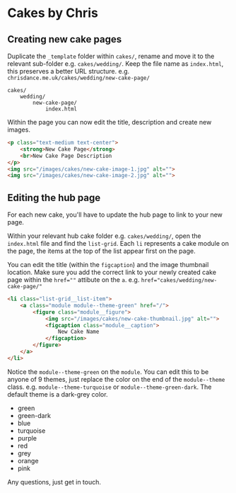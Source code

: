 # Cakes by Chris
## Creating new cake pages
Duplicate the `_template` folder within `cakes/`, rename and move it to the relevant sub-folder e.g. `cakes/wedding/`. Keep the file name as `index.html`, this preserves a better URL structure. e.g. `chrisdance.me.uk/cakes/wedding/new-cake-page/`

```
cakes/
	wedding/
		new-cake-page/
			index.html
```

Within the page you can now edit the title, description and create new images.

```html
<p class="text-medium text-center">
	<strong>New Cake Page</strong>
	<br>New Cake Page Description
</p>
<img src="/images/cakes/new-cake-image-1.jpg" alt="">
<img src="/images/cakes/new-cake-image-2.jpg" alt="">
```

## Editing the hub page

For each new cake, you'll have to update the hub page to link to your new page.

Within your relevant hub cake folder e.g. `cakes/wedding/`, open the `index.html` file and find the `list-grid`. Each `li` represents a cake module on the page, the items at the top of the list appear first on the page.

You can edit the title (within the `figcaption`) and the image thumbnail location. Make sure you add the correct link to your newly created cake page within the `href=""` attibute on the `a`. e.g. `href="cakes/wedding/new-cake-page/"`

```html
<li class="list-grid__list-item">
	<a class="module module--theme-green" href="/">
		<figure class="module__figure">
			<img src="/images/cakes/new-cake-thumbnail.jpg" alt="">
			<figcaption class="module__caption">
				New Cake Name
			</figcaption>
		</figure>
	</a>
</li>
```

Notice the `module--theme-green` on the `module`. You can edit this to be anyone of 9 themes, just replace the color on the end of the `module--theme` class. e.g. `module--theme-turquoise` or `module--theme-green-dark`. The default theme is a dark-grey color.
* green
* green-dark
* blue
* turquoise
* purple
* red
* grey
* orange
* pink

Any questions, just get in touch.